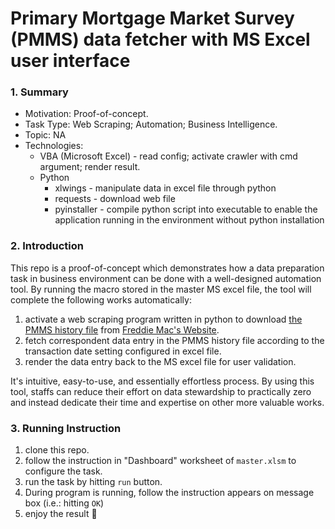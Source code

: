 # Primary Mortgage Market Survey (PMMS) data fetcher with MS Excel user interface

### 1. Summary

- Motivation: Proof-of-concept.
- Task Type: Web Scraping; Automation; Business Intelligence.
- Topic: NA
- Technologies:
  - VBA (Microsoft Excel) - read config; activate crawler with cmd argument; render result.
  - Python
    - xlwings - manipulate data in excel file through python
    - requests - download web file
    - pyinstaller - compile python script into executable to enable the application running in the environment without python installation

### 2. Introduction

This repo is a proof-of-concept which demonstrates how a data preparation task in business environment can be done with a well-designed automation tool. By running the macro stored in the master MS excel file, the tool will complete  the following works automatically:

1. activate a web scraping program written in python to download [the PMMS history file](http://www.freddiemac.com/pmms/docs/historicalweeklydata.xls) from [Freddie Mac's Website](http://www.freddiemac.com/pmms/about-pmms.html).
2. fetch correspondent data entry in the PMMS history file according to the transaction date setting configured in excel file.
3. render the data entry back to the MS excel file for user validation. 

It's intuitive, easy-to-use, and essentially effortless process. By using this tool, staffs can reduce their effort on data stewardship to practically zero and instead dedicate their time and expertise on other more valuable works. 

### 3. Running Instruction

1. clone this repo.
2. follow the instruction in "Dashboard" worksheet of `master.xlsm` to configure the task.
3. run the task by hitting `run` button.
4. During program is running, follow the instruction appears on message box (i.e.: hitting `OK`)
5. enjoy the result :beers: